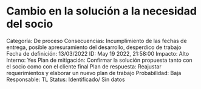 # Cambio en la solución a la necesidad del socio

Categoría: De proceso
Consecuencias: Incumplimiento de las fechas de entrega, posible apresuramiento del desarrollo, desperdico de trabajo
Fecha de definición: 13/03/2022
ID: May 19 2022, 21:58:00
Impacto: Alto
Interno: Yes
Plan de mitigación: Confirmar la solución propuesta tanto con el socio como con el cliente final
Plan de respuesta: Reajustar requerimientos y elaborar un nuevo plan de trabajo
Probabilidad: Baja
Responsable: TL
Status: Identificado/ Sin datos